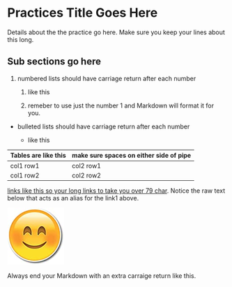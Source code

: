 <!--
  This template should be in markdown.  For help with syntax,
  see https://spec.commonmark.org/.

  Wrap text at 79 columns. Clear extra whitespace. 2 carriage returns
  after each bullet/number list item and immage. 

  Remove this header from your practices document.
-->

# Practices Title Goes Here

Details about the the practice go here. Make sure you keep your lines about
this long.

## Sub sections go here

1. numbered lists should have carriage return after each number

    1. like this

    1. remeber to use just the number 1 and Markdown will format
    it for you.

- bulleted lists should have carriage return after each number

  - like this

| Tables are like this | make sure spaces on either side of pipe |
| ---------- | --------- |
| col1 row1 | col2 row1 |
| col1 row2 | col2 row2 |

[links like this so your long links to take you over 79 char][link1]. Notice
the raw text below that acts as an alias for the link1 above.

[link1]: https://massopen.cloud/

![Images Like This][image1]

[image1]: assets/Smile.jpg

Always end your Markdown with an extra carraige return like this.
